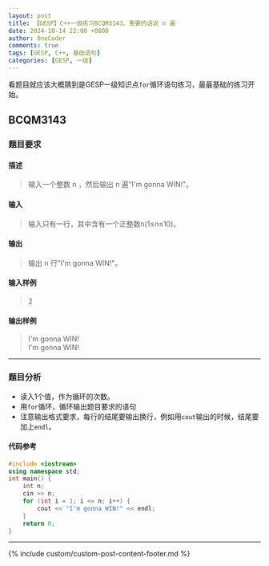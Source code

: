```yaml
---
layout: post
title: 【GESP】C++一级练习BCQM3143，重要的话说 n 遍
date: 2024-10-14 22:00 +0800
author: OneCoder
comments: true
tags: [GESP, C++, 基础语句]
categories: [GESP, 一级]
---
```

看题目就应该大概猜到是GESP一级知识点`for`循环语句练习，最最基础的练习开始。

<!--more-->

## BCQM3143

### 题目要求

#### 描述

>输入一个整数 n ，然后输出 n 遍"I'm gonna WIN!"。

#### 输入

>输入只有一行，其中含有一个正整数n(1≤n≤10)。

#### 输出

>输出 n 行"I'm gonna WIN!"。

#### 输入样例

>2

#### 输出样例

>I'm gonna WIN!  
>I'm gonna WIN!

---

### 题目分析

- 读入1个值，作为循环的次数。
- 用`for`循环，循环输出题目要求的语句
- 注意输出格式要求，每行的结尾要输出换行，例如用`cout`输出的时候，结尾要加上`endl`。

#### 代码参考

```cpp
#include <iostream>
using namespace std;
int main() {
    int n;
    cin >> n;
    for (int i = 1; i <= n; i++) {
        cout << "I'm gonna WIN!" << endl;
    }
    return 0;
}
```

---

{% include custom/custom-post-content-footer.md %}
